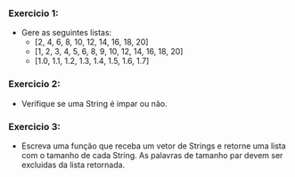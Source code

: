 ### Exercicio 1:
- Gere as seguintes listas:
    - [2, 4, 6, 8, 10, 12, 14, 16, 18, 20]
    - [1, 2, 3, 4, 5, 6, 8, 9, 10, 12, 14, 16, 18, 20]
    - [1.0, 1.1, 1.2, 1.3, 1.4, 1.5, 1.6, 1.7]

### Exercicio 2:
- Verifique se uma String é impar ou não.

### Exercicio 3:
- Escreva uma função que receba um vetor de Strings e retorne uma lista com o tamanho de cada String. As palavras de tamanho par devem ser excluidas da lista retornada.